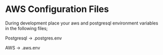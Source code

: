 # AWS Configuration Files

During development place your aws and postgresql environment variables in the following files; 

Postgresql -> .postgres.env

AWS -> .aws.env